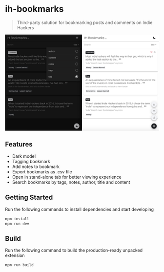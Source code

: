 # ih-bookmarks

> Third-party solution for bookmarking posts and comments on Indie Hackers

![](./screenshot.png)

## Features

- Dark mode!
- Tagging bookmark
- Add notes to bookmark
- Export bookmarks as .csv file
- Open in stand-alone tab for better viewing experience
- Search bookmarks by tags, notes, author, title and content

## Getting Started

Run the following commands to install dependencies and start developing

```
npm install
npm run dev
```

## Build

Run the following command to build the production-ready unpacked extension

```
npm run build
```
